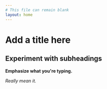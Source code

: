 ```yaml
---
# This file can remain blank
layout: home
---
```


# Add a title here

## Experiment with subheadings

**Emphasize what you're typing.**

*Really mean it.*
